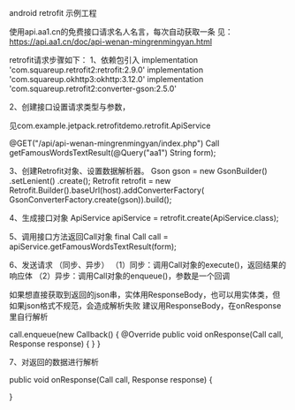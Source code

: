 
android retrofit 示例工程

使用api.aa1.cn的免费接口请求名人名言，每次自动获取一条
见：https://api.aa1.cn/doc/api-wenan-mingrenmingyan.html

retrofit请求步骤如下：
1、依赖包引入
    implementation 'com.squareup.retrofit2:retrofit:2.9.0'
    implementation 'com.squareup.okhttp3:okhttp:3.12.0'
    implementation 'com.squareup.retrofit2:converter-gson:2.5.0'

2、创建接口设置请求类型与参数，

见com.example.jetpack.retrofitdemo.retrofit.ApiService

   @GET("/api/api-wenan-mingrenmingyan/index.php")
    Call<ResponseBody> getFamousWordsTextResult(@Query("aa1") String form);

3、创建Retrofit对象、设置数据解析器。
Gson gson = new GsonBuilder()
                .setLenient()
                .create();
        Retrofit retrofit = new Retrofit.Builder().baseUrl(host).addConverterFactory(
                GsonConverterFactory.create(gson)).build();

4、生成接口对象
ApiService apiService = retrofit.create(ApiService.class);

5、调用接口方法返回Call对象
 final Call<ResponseBody> call = apiService.getFamousWordsTextResult(form);

 6、发送请求 （同步、异步）
（1）同步：调用Call对象的execute()，返回结果的响应体
（2）异步：调用Call对象的enqueue()，参数是一个回调

如果想直接获取到返回的json串，实体用ResponseBody，也可以用实体类，但如果json格式不规范，会造成解析失败
建议用ResponseBody，在onResponse里自行解析

 call.enqueue(new Callback<ResponseBody>() {
            @Override
            public void onResponse(Call<ResponseBody> call, Response<ResponseBody> response) {
    }
 }

7、对返回的数据进行解析

public void onResponse(Call<ResponseBody> call, Response<ResponseBody> response) {

}
